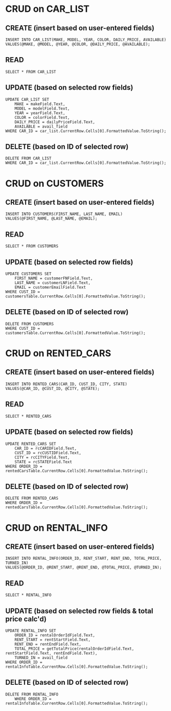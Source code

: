 # CRUD on CAR_LIST



## CREATE (insert based on user-entered fields)
    INSERT INTO CAR_LIST(MAKE, MODEL, YEAR, COLOR, DAILY_PRICE, AVAILABLE) 
    VALUES(@MAKE, @MODEL, @YEAR, @COLOR, @DAILY_PRICE, @AVAILABLE);
## READ
    SELECT * FROM CAR_LIST
## UPDATE (based on selected row fields)
    UPDATE CAR_LIST SET
        MAKE = makeField.Text,
        MODEL = modelField.Text,
        YEAR = yearField.Text,
        COLOR = colorField.Text,
        DAILY_PRICE = dailyPriceField.Text,
        AVAILABLE = avail_field
    WHERE CAR_ID = car_list.CurrentRow.Cells[0].FormattedValue.ToString();  
## DELETE (based on ID of selected row)
    DELETE FROM CAR_LIST 
    WHERE CAR_ID = car_list.CurrentRow.Cells[0].FormattedValue.ToString();
  
  
  
# CRUD on CUSTOMERS



## CREATE (insert based on user-entered fields)
    INSERT INTO CUSTOMERS(FIRST_NAME, LAST_NAME, EMAIL) 
    VALUES(@FIRST_NAME, @LAST_NAME, @EMAIL);
## READ
    SELECT * FROM CUSTOMERS
## UPDATE (based on selected row fields)
    UPDATE CUSTOMERS SET
        FIRST_NAME = customerFNField.Text,
        LAST_NAME = customerLNField.Text,
        EMAIL = customerEmailField.Text
    WHERE CUST_ID = customersTable.CurrentRow.Cells[0].FormattedValue.ToString();
## DELETE (based on ID of selected row)
    DELETE FROM CUSTOMERS
    WHERE CUST_ID = customersTable.CurrentRow.Cells[0].FormattedValue.ToString();
    


# CRUD on RENTED_CARS



## CREATE (insert based on user-entered fields)
    INSERT INTO RENTED_CARS(CAR_ID, CUST_ID, CITY, STATE)
    VALUES(@CAR_ID, @CUST_ID, @CITY, @STATE);
## READ
    SELECT * RENTED_CARS
## UPDATE (based on selected row fields)
    UPDATE RENTED_CARS SET
        CAR_ID = rcCARIDField.Text,
        CUST_ID = rcCUSTIDField.Text,
        CITY = rcCITYField.Text,
        STATE = rcSTATEField.Text
    WHERE ORDER_ID = rentedCarsTable.CurrentRow.Cells[0].FormattedValue.ToString();
## DELETE (based on ID of selected row)
    DELETE FROM RENTED_CARS
    WHERE ORDER_ID = rentedCarsTable.CurrentRow.Cells[0].FormattedValue.ToString(); 
    


# CRUD on RENTAL_INFO



## CREATE (insert based on user-entered fields)
    INSERT INTO RENTAL_INFO(ORDER_ID, RENT_START, RENT_END, TOTAL_PRICE, TURNED_IN)
    VALUES(@ORDER_ID, @RENT_START, @RENT_END, @TOTAL_PRICE, @TURNED_IN);
## READ
    SELECT * RENTAL_INFO
## UPDATE (based on selected row fields & total price calc'd)
    UPDATE RENTAL_INFO SET
        ORDER_ID = rentalOrderIdField.Text,
        RENT_START = rentStartField.Text,
        RENT_END = rentEndField.Text,
        TOTAL_PRICE = getTotalPrice(rentalOrderIdField.Text, rentStartField.Text, rentEndField.Text),
        TURNED_IN = avail_field
    WHERE ORDER_ID = rentalInfoTable.CurrentRow.Cells[0].FormattedValue.ToString();
## DELETE (based on ID of selected row)
    DELETE FROM RENTAL_INFO 
        WHERE ORDER_ID = rentalInfoTable.CurrentRow.Cells[0].FormattedValue.ToString();
